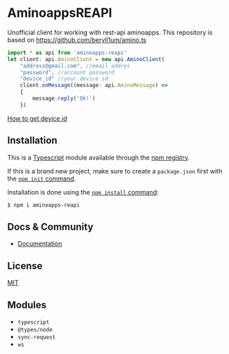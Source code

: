 # AminoappsREAPI
Unofficial client for working with rest-api aminoapps.
This repository is based on https://github.com/beryll1um/amino.ts
```typescript 
import * as api from 'aminoapps-reapi' 
let client: api.AminoClient = new api.AminoClient(
    "address@gmail.com", //email addres
    "password", //account password
    "device_id" //your device id
    client.onMessage((message: api.AminoMessage) => 
    {
        message.reply('Ok!')
    })
```
[How to get device id](https://github.com/ParadiseFallen/AminoappsREAPI/wiki/Device-id)
## Installation
This is a [Typescript](https://www.typescriptlang.org/) module available through the [npm registry](https://www.npmjs.com/).

If this is a brand new project, make sure to create a `package.json` first with
the [`npm init` command](https://docs.npmjs.com/creating-a-package-json-file).

Installation is done using the
[`npm install` command](https://docs.npmjs.com/getting-started/installing-npm-packages-locally):
```bash
$ npm i aminoapps-reapi
```
## Docs & Community
* [Documentation](https://github.com/ParadiseFallen/AminoappsREAPI/wiki/)
## License

  [MIT](LICENSE)
  
## Modules
+ `typescript`
+ `@types/node`
+ `sync-request`
+ `ws`
